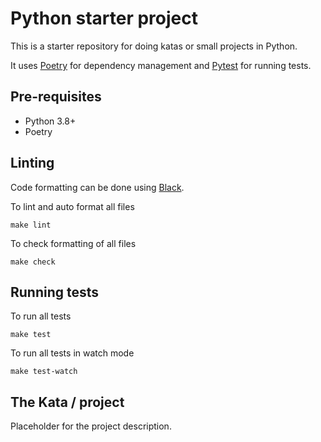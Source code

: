 # Python starter project

This is a starter repository for doing katas or small projects in Python.

It uses [Poetry](https://python-poetry.org/) for dependency management and [Pytest](https://pytest.org/) for running tests.

## Pre-requisites

* Python 3.8+
* Poetry

## Linting

Code formatting can be done using [Black](https://black.readthedocs.io/).

To lint and auto format all files
```
make lint
```

To check formatting of all files
```
make check
```

## Running tests

To run all tests
```
make test
```

To run all tests in watch mode
```
make test-watch
```

## The Kata / project

Placeholder for the project description.
